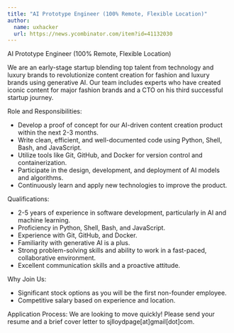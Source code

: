 ```yaml
---
title: "AI Prototype Engineer (100% Remote, Flexible Location)"
author:
  name: uxhacker
  url: https://news.ycombinator.com/item?id=41132030
---
```

AI Prototype Engineer (100% Remote, Flexible Location)

We are an early-stage startup blending top talent from technology and luxury brands to revolutionize content creation for fashion and luxury brands using generative AI. Our team includes experts who have created iconic content for major fashion brands and a CTO on his third successful startup journey.

Role and Responsibilities:

* Develop a proof of concept for our AI-driven content creation product within the next 2-3 months.
* Write clean, efficient, and well-documented code using Python, Shell, Bash, and JavaScript.
* Utilize tools like Git, GitHub, and Docker for version control and containerization.
* Participate in the design, development, and deployment of AI models and algorithms.
* Continuously learn and apply new technologies to improve the product.

Qualifications:

* 2-5 years of experience in software development, particularly in AI and machine learning.
* Proficiency in Python, Shell, Bash, and JavaScript.
* Experience with Git, GitHub, and Docker.
* Familiarity with generative AI is a plus.
* Strong problem-solving skills and ability to work in a fast-paced, collaborative environment.
* Excellent communication skills and a proactive attitude.

Why Join Us:
* Significant stock options as you will be the first non-founder employee.
* Competitive salary based on experience and location.

Application Process:
We are looking to move quickly! Please send your resume and a brief cover letter to sjlloydpage[at]gmail[dot]com.
